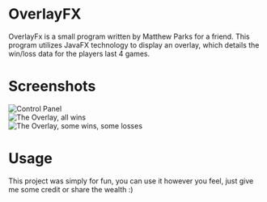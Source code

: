 # OverlayFX
OverlayFx is a small program written by Matthew Parks for a friend. This program utilizes JavaFX technology to display an overlay, which details the win/loss data for the players last 4 games.

# Screenshots
![Control Panel](https://i.imgur.com/4uCDXxl.png)    
![The Overlay, all wins](https://i.imgur.com/wFu8tdt.png)    
![The Overlay, some wins, some losses](https://i.imgur.com/wG6MO4R.png)    
# Usage
This project was simply for fun, you can use it however you feel, just give me some credit or share the wealth :)